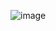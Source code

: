 ![image](https://github.com/almogklein/JobAlertch/assets/90964565/7d5ddfda-6833-4e8a-b999-6c4e3f430b4c)
